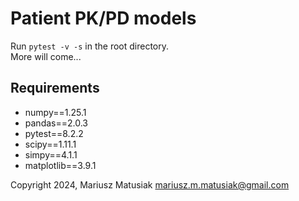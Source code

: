 # Patient PK/PD models

Run ```pytest -v -s``` in the root directory. \
More will come...

## Requirements

- numpy==1.25.1
- pandas==2.0.3
- pytest==8.2.2
- scipy==1.11.1
- simpy==4.1.1
- matplotlib==3.9.1

Copyright 2024, Mariusz Matusiak <mariusz.m.matusiak@gmail.com>